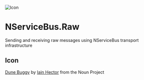 ![Icon](https://raw.github.com/SzymonPobiega/NServiceBus.Raw/master/icons/dune-buggy.png)

# NServiceBus.Raw

Sending and receiving raw messages using NServiceBus transport infrastructure

## Icon

[Dune Buggy](https://raw.github.com/SzymonPobiega/NServiceBus.Raw/master/icons/dune-buggy.png) by [Iain Hector](https://thenounproject.com/iainhector/) from the Noun Project
